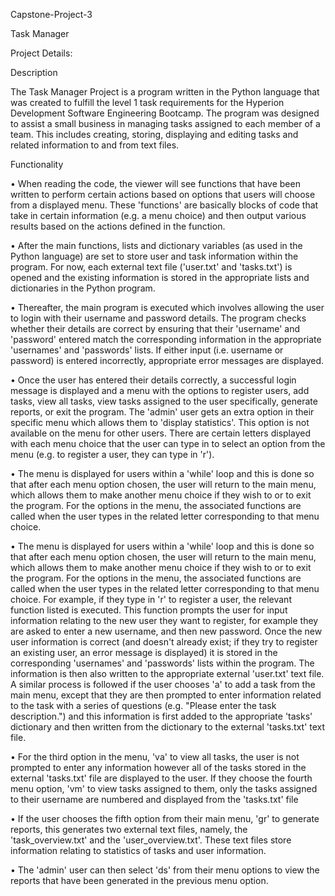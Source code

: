 Capstone-Project-3

Task Manager

Project Details:

Description

The Task Manager Project is a program written in the Python language that was created to fulfill the level 1 task requirements for the Hyperion Development Software Engineering Bootcamp. The program was designed to assist a small business in managing tasks assigned to each member of a team. This includes creating, storing, displaying and editing tasks and related information to and from text files.

Functionality

•	When reading the code, the viewer will see functions that have been written to perform certain actions based on options that users will choose from a displayed menu. These 'functions' are basically blocks of code that take in certain information (e.g. a menu choice) and then output various results based on the actions defined in the function.

•	After the main functions, lists and dictionary variables (as used in the Python language) are set to store user and task information within the program. For now, each external text file ('user.txt' and 'tasks.txt') is opened and the existing information is stored in the appropriate lists and dictionaries in the Python program.

•	Thereafter, the main program is executed which involves allowing the user to login with their username and password details. The program checks whether their details are correct by ensuring that their 'username' and 'password' entered match the corresponding information in the appropriate 'usernames' and 'passwords' lists. If either input (i.e. username or password) is entered incorrectly, appropriate error messages are displayed.

•	Once the user has entered their details correctly, a successful login message is displayed and a menu with the options to register users, add tasks, view all tasks, view tasks assigned to the user specifically, generate reports, or exit the program. The 'admin' user gets an extra option in their specific menu which allows them to 'display statistics'. This option is not available on the menu for other users. There are certain letters displayed with each menu choice that the user can type in to select an option from the menu (e.g. to register a user, they can type in 'r').

•	The menu is displayed for users within a 'while' loop and this is done so that after each menu option chosen, the user will return to the main menu, which allows them to make another menu choice if they wish to or to exit the program. For the options in the menu, the associated functions are called when the user types in the related letter corresponding to that menu choice. 

•	The menu is displayed for users within a 'while' loop and this is done so that after each menu option chosen, the user will return to the main menu, which allows them to make another menu choice if they wish to or to exit the program. For the options in the menu, the associated functions are called when the user types in the related letter corresponding to that menu choice. For example, if they type in 'r' to register a user, the relevant function listed is executed. This function prompts the user for input information relating to the new user they want to register, for example they are asked to enter a new username, and then new password. Once the new user information is correct (and doesn't already exist; if they try to register an existing user, an error message is displayed) it is stored in the corresponding 'usernames' and 'passwords' lists within the program. The information is then also written to the appropriate external 'user.txt' text file. A similar process is followed if the user chooses 'a' to add a task from the main menu, except that they are then prompted to enter information related to the task with a series of questions (e.g. "Please enter the task description.") and this information is first added to the appropriate 'tasks' dictionary and then written from the dictionary to the external 'tasks.txt' text file.

•	For the third option in the menu, 'va' to view all tasks, the user is not prompted to enter any information however all of the tasks stored in the external 'tasks.txt' file are displayed to the user. 
  If they choose the fourth menu option, 'vm' to view tasks assigned to them, only the tasks assigned to their username are numbered and displayed from the 'tasks.txt' file 
  
  •	If the user chooses the fifth option from their main menu, 'gr' to generate reports, this generates two external text files, namely, the 'task_overview.txt' and the 'user_overview.txt'. These text files store information relating to statistics of tasks and user information. 
  
  •	The 'admin' user can then select 'ds' from their menu options to view the reports that have been generated in the previous menu option. 
